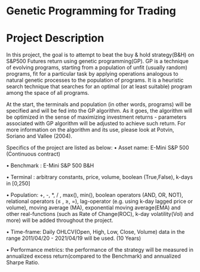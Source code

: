 # Genetic Programming for Trading

# Project Description
In this project, the goal is to attempt to beat the buy & hold strategy(B&H) on S&P500 Futures return using genetic programming(GP). GP is a technique of evolving programs, starting from a population of unfit (usually random) programs, fit for a particular task by applying operations analogous to natural genetic processes to the population of programs. It is a heuristic search technique that searches for an optimal (or at least suitable) program among the space of all programs.

At the start, the terminals and population (in other words, programs) will be specified and will be fed into the GP algorithm. As it goes, the algorithm will be optimized in the sense of maximizing investment returns - parameters associated with GP algorithm will be adjusted to achieve such return. For more information on the algorithm and its use, please look at Potvin, Soriano and Vallee (2004).

Specifics of the project are listed as below:
• Asset name: E-Mini S&P 500 (Continuous contract)

• Benchmark : E-Mini S&P 500 B&H

• Terminal  : arbitrary constants, price, volume, boolean (True,False), k-days in [0,250]

• Population: +, -, *, / , max(), min(), boolean operators (AND, OR, NOT), relational operators
(≤ , ≥, =), lag-operator (e.g. using k-day lagged price or volume), moving average (MA),
exponential moving average(EMA) and other real-functions (such as Rate of Change(ROC),
k-day volatility(Vol) and more) will be added throughout the project.

• Time-frame: Daily OHLCV(Open, High, Low, Close, Volume) data in the range 2011/04/20 -
2021/04/19 will be used. (10 Years)

• Performance metrics: the performance of the strategy will be measured in annualized excess
return(compared to the Benchmark) and annualized Sharpe Ratio.
